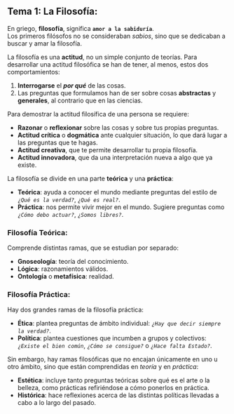 ## Tema 1: La Filosofía:  
En griego, **filosofía**, significa **`amor a la sabiduría`**.  
Los primeros filósofos no se consideraban *sabios*, sino que se dedicaban a buscar y amar la filosofía.  

La filosofía es una **actitud**, no un simple conjunto de teorías. Para desarrollar una actitud filosófica se han de tener, al menos, estos dos comportamientos:  
  1. **Interrogarse** el ***por qué*** de las cosas.  
  2. Las preguntas que formulamos han de ser sobre cosas **abstractas** y **generales**, al contrario que en las ciencias.  

Para demostrar la actitud filosífica de una persona se requiere:  
  * **Razonar** o **reflexionar** sobre las cosas y sobre tus propias preguntas.  
  * **Actitud crítica** o **dogmática** ante cualquier situación, lo que dará lugar a las preguntas que te hagas.  
  * **Actitud creativa**, que te permite desarrollar tu propia filosofía.  
  * **Actitud innovadora**, que da una interpretación nueva a algo que ya existe.  

La filosofía se divide en una parte **teórica** y una **práctica**:  
  * **Teórica**: ayuda a conocer el mundo mediante preguntas del estilo de *`¿Qué es la verdad?`*, *`¿Qué es real?`*.  
  * **Práctica**: nos permite vivir mejor en el mundo. Sugiere preguntas como *`¿Cómo debo actuar?`*, *`¿Somos libres?`*.  

### Filosofía Teórica:  
Comprende distintas ramas, que se estudian por separado:  
  * **Gnoseología**: teoría del conocimiento.  
  * **Lógica**: razonamientos válidos.  
  * **Ontología** o **metafísica**: realidad.  

### Filosofía Práctica:  
Hay dos grandes ramas de la filosofía práctica:  
  * **Ética**: plantea preguntas de ámbito individual: *`¿Hay que decir siempre la verdad?`*.  
  * **Política**: plantea cuestiones que incumben a grupos y colectivos: *`¿Existe el bien común`*, *`¿Cómo se consigue?`* o *`¿Hace falta Estado?`*.  


Sin embargo, hay ramas filosóficas que no encajan únicamente en uno u otro ámbito, sino que están comprendidas en *teoría* y en *práctica*:  
  * **Estética**: incluye tanto preguntas teóricas sobre qué es el arte o la belleza, como prácticas refiriéndose a cómo ponerlos en práctica.  
  * **Histórica**: hace reflexiones acerca de las distintas políticas llevadas a cabo a lo largo del pasado.  
